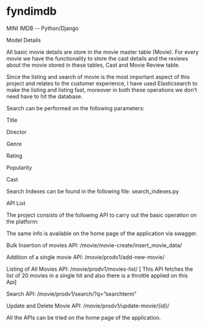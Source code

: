 # fyndimdb
MINI IMDB -- Python/Django

Model Details 

All basic movie details are store in the movie master table (Movie). For every movie we have the functionality to store the cast details and the reviews about the movie stored in these tables, Cast and Movie Review table. 

Since the listing and search of movie is the most important aspect of this project and relates to the customer experience, I have used Elasticsearch to make the listing and listing fast, moreover in both these operations we don’t need have to hit the database.  

Search can be performed on the following parameters:  

Title 

Director  

Genre 

Rating 

Popularity 

Cast 

Search Indexes can be found in the following file: search_indexes.py  

 

API List 

The project consists of the following API to carry out the basic operation on the platform: 

The same info is available on the home page of the application via swagger.  

Bulk Insertion of movies API:  /movie/movie-create/insert_movie_data/ 

Addition of a single movie API: /movie/prodv1/add-new-movie/ 

Listing of All Movies API: /movie/prodv1/movies-list/ [ This API fetches the list of 20 movies in a single hit and also there is a throttle applied on this Api] 

Search API: /movie/prodv1/search/?q=”searchterm” 

Update and Delete Movie API: /movie/prodv1/update-movie/{id}/ 

 

All the APIs can be tried on the home page of the application. 
